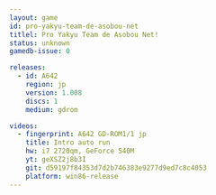 ```yaml
---
layout: game
id: pro-yakyu-team-de-asobou-net
titlel: Pro Yakyu Team de Asobou Net!
status: unknown
gamedb-issue: 0

releases:
  - id: A642
    region: jp
    version: 1.008
    discs: 1
    medium: gdrom

videos:
  - fingerprint: A642 GD-ROM1/1 jp
    title: Intro auto run
    hw: i7 2720qm, GeForce 540M
    yt: geXSZ2j8b3I
    git: d59197f84353d7d2b746383e9277d9ed7c8c4053
    platform: win86-release
---
```

